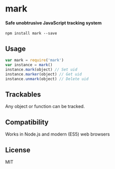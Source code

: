 # mark
#### Safe unobtrusive JavaScript tracking system

```
npm install mark --save
```

## Usage

```js
var mark = require('mark')
var instance = mark()
instance.mark(object) // Set uid
instance.marker(object) // Get uid
instance.unmark(object) // Delete uid
```

## Trackables
Any object or function can be tracked.

## Compatibility
Works in Node.js and modern (ES5) web browsers

## License
MIT
